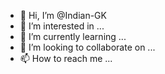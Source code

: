 - 👋 Hi, I’m @Indian-GK
- 👀 I’m interested in ...
- 🌱 I’m currently learning ...
- 💞️ I’m looking to collaborate on ...
- 📫 How to reach me ...

<!---
Indian-GK/Indian-GK is a ✨ special ✨ repository because its `README.md` (this file) appears on your GitHub profile.
You can click the Preview link to take a look at your changes.
--->
